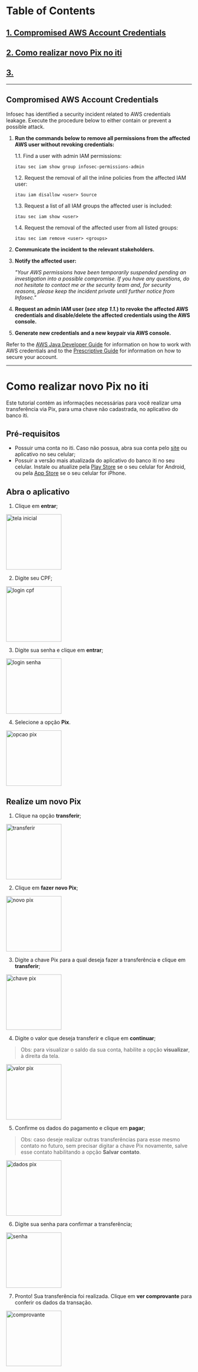 # Table of Contents

## [1. Compromised AWS Account Credentials](#compromised-aws-account-credentials)

## [2. Como realizar novo Pix no iti](#como-realizar-novo-Pix-no-iti)

## [3. ](#)

-------

## Compromised AWS Account Credentials

Infosec has identified a security incident related to AWS credentials leakage. Execute the procedure below to either contain or prevent a possible attack.

1. **Run the commands below to remove all permissions from the affected AWS user without revoking credentials:**

   1.1. Find a user with admin IAM permissions:

   ```itau sec iam show group infosec-permissions-admin```

   1.2. Request the removal of all the inline policies from the affected IAM user:
   
   ```itau iam disallow <user> Source```

   1.3. Request a list of all IAM groups the affected user is included:

   ```itau sec iam show <user>```

   1.4. Request the removal of the affected user from all listed groups:

   ```itau sec iam remove <user> <groups>```

2. **Communicate the incident to the relevant stakeholders.**

3. **Notify the affected user:**

    *"Your AWS permissions have been temporarily suspended pending an investigation into a possible compromise. If you have any questions, do not hesitate to contact me or the security team and, for security reasons, please keep the incident private until further notice from Infosec."*

4. **Request an admin IAM user (*see step 1.1.*) to revoke the affected AWS credentials and disable/delete the affected credentials using the AWS console.**

5. **Generate new credentials and a new keypair via AWS console.**

Refer to the [AWS Java Developer Guide](https://docs.aws.amazon.com/sdk-for-java/v1/developer-guide/credentials.html) for information on how to work with AWS credentials and to the [Prescriptive Guide](https://docs.aws.amazon.com/prescriptive-guidance/latest/aws-startup-security-baseline/controls-acct.html) for information on how to secure your account.

------

# Como realizar novo Pix no iti

Este tutorial contém as informações necessárias para você realizar uma transferência via Pix, para uma chave não cadastrada, no aplicativo do banco iti.

## Pré-requisitos

* Possuir uma conta no iti. Caso não possua, abra sua conta pelo [site](https://iti.itau/conta-digital/) ou aplicativo no seu celular;
* Possuir a versão mais atualizada do aplicativo do banco iti no seu celular. Instale ou atualize pela [Play Store](https://play.google.com/store/games?device=phone) se o seu celular for Android, ou pela [App Store](https://www.apple.com/br/app-store/) se o seu celular for iPhone.

## Abra o aplicativo

1. Clique em **entrar**;

<img src="https://github.com/tiannamen/squad_doc/blob/main/images/01_tela_inicial.jpg" alt="tela inicial" width="150">

2. Digite seu CPF;

<img src="https://github.com/tiannamen/squad_doc/blob/main/images/02_login_cpf.jpg" alt="login cpf" width="150">

3. Digite sua senha e clique em **entrar**;

<img src="https://github.com/tiannamen/squad_doc/blob/main/images/03_login_senha.jpg" alt="login senha" width="150">

4. Selecione a opção **Pix**.

<img src="https://github.com/tiannamen/squad_doc/blob/main/images/04_opcao_pix.jpg" alt="opcao pix" width="150">

## Realize um novo Pix

1. Clique na opção **transferir**;

<img src="https://github.com/tiannamen/squad_doc/blob/main/images/05_transferir.jpg" alt="transferir" width="150">

2. Clique em **fazer novo Pix**;

<img src="https://github.com/tiannamen/squad_doc/blob/main/images/06_novo_pix.jpg" alt="novo pix" width="150">

3. Digite a chave Pix para a qual deseja fazer a transferência e clique em **transferir**;

<img src="https://github.com/tiannamen/squad_doc/blob/main/images/07_chave_pix.jpg" alt="chave pix" width="150">

4. Digite o valor que deseja transferir e clique em **continuar**;
> Obs: para visualizar o saldo da sua conta, habilite a opção **visualizar**, à direita da tela.

<img src="https://github.com/tiannamen/squad_doc/blob/main/images/08_valor_pix.jpg" alt="valor pix" width="150">

5. Confirme os dados do pagamento e clique em **pagar**;
> Obs: caso deseje realizar outras transferências para esse mesmo contato no futuro, sem precisar digitar a chave Pix novamente, salve esse contato habilitando a opção **Salvar contato**.

<img src="https://github.com/tiannamen/squad_doc/blob/main/images/09_dados_pix.jpg" alt="dados pix" width="150">

6. Digite sua senha para confirmar a transferência;

<img src="https://github.com/tiannamen/squad_doc/blob/main/images/10_senha_pix.jpg" alt="senha" width="150">

7. Pronto! Sua transferência foi realizada. Clique em **ver comprovante** para conferir os dados da transação.

<img src="https://github.com/tiannamen/squad_doc/blob/main/images/11_ver_comprovante.jpg" alt="comprovante" width="150">
